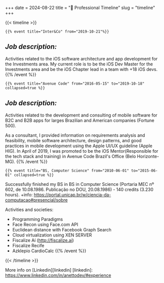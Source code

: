 +++
date = 2024-08-22
title = "🏁 Professional Timeline"
slug = "timeline"
+++

{{< timeline >}}

    {{% event title="Inter&Co" from="2019-10-21"%}}
## _Job description:_ 
Activities related to the iOS software architecture and app development for the Investments area.
My current role is to be the iOS Dev Master for the Investments area and be the iOS Chapter lead in a team with +18 iOS devs.
    {{% /event %}}

    {{% event title="Avenue Code" from="2016-05-15" to="2019-10-18" collapsed=true %}}
## _Job description:_ 
Activities related to the development and consulting of mobile software for B2C and B2B apps for larges Brazilian and American companies (Fortune 500).

As a consultant, I provided information on requirements analysis and feasibility, mobile software architecture, design patterns, and good practices in mobile development using the Apple UI/UX guideline (Apple HIG).
In April of 2019, I was promoted to be the iOS Mentor(Responsible for the tech stack and training) in Avenue Code Brazil's Office (Belo Horizonte-MG).
    {{% /event %}}

    {{% event title="BS, Computer Science" from="2010-06-01" to="2015-06-01" collapsed=true %}}
Successfully finished my BS in BS in Computer Science (Portaria MEC nº 602, de 10.08.1986. Publicação no DOU, 20.08.1986) - 140 credits (3.230 hours).
+info: https://portal.unicap.br/w/ciencia-da-computacao#presencial/sobre

Activities and societies: 
- Programming Paradigms
- Face Recon using Face.com API 
- Euclidean distance with Facebook Graph Search
- Cloud virtualization using XEN SERVER
- Fiscalize Aí (http://fiscalize.ai)
- Fiscalize Recife
- Azklepio CardioCalc
    {{% /event %}}

{{< /timeline >}}

More info on [Linkedin][linkedin]
[linkedin]: https://www.linkedin.com/in/anettodev/#experience